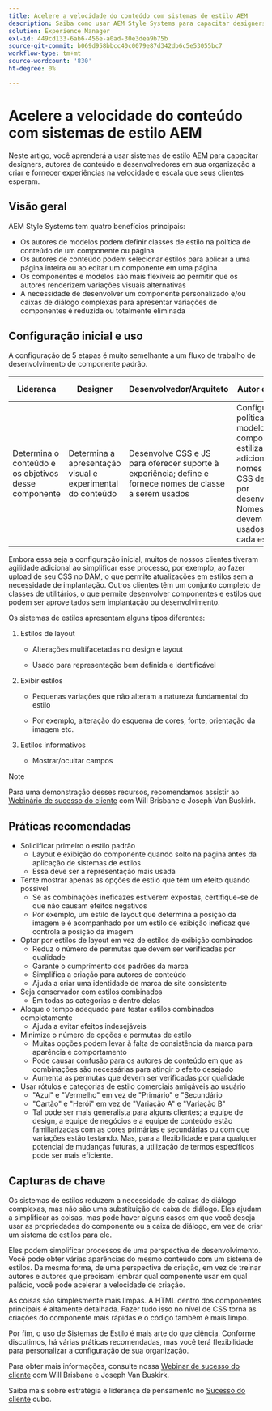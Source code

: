```yaml
---
title: Acelere a velocidade do conteúdo com sistemas de estilo AEM
description: Saiba como usar AEM Style Systems para capacitar designers, autores de conteúdo e desenvolvedores em sua organização a criar e fornecer experiências na velocidade e escala que seus clientes esperam.
solution: Experience Manager
exl-id: 449cd133-6ab6-456e-a0ad-30e3dea9b75b
source-git-commit: b069d958bbcc40c0079e87d342db6c5e53055bc7
workflow-type: tm+mt
source-wordcount: '830'
ht-degree: 0%

---
```


# Acelere a velocidade do conteúdo com sistemas de estilo AEM

Neste artigo, você aprenderá a usar sistemas de estilo AEM para capacitar designers, autores de conteúdo e desenvolvedores em sua organização a criar e fornecer experiências na velocidade e escala que seus clientes esperam.

## Visão geral

AEM Style Systems tem quatro benefícios principais:

* Os autores de modelos podem definir classes de estilo na política de conteúdo de um componente ou página
* Os autores de conteúdo podem selecionar estilos para aplicar a uma página inteira ou ao editar um componente em uma página
* Os componentes e modelos são mais flexíveis ao permitir que os autores renderizem variações visuais alternativas
* A necessidade de desenvolver um componente personalizado e/ou caixas de diálogo complexas para apresentar variações de componentes é reduzida ou totalmente eliminada

## Configuração inicial e uso

A configuração de 5 etapas é muito semelhante a um fluxo de trabalho de desenvolvimento de componente padrão.

| **Liderança** | **Designer** | **Desenvolvedor/Arquiteto** | **Autor do modelo** | **Autor de conteúdo** |
| --- | --- | --- | --- | --- |
| Determina o conteúdo e os objetivos desse componente | Determina a apresentação visual e experimental do conteúdo | Desenvolve CSS e JS para oferecer suporte à experiência; define e fornece nomes de classe a serem usados | Configura políticas de modelo para componentes estilizados adicionando nomes de classe CSS definidos por desenvolvedores. Nomes amigáveis devem ser usados para cada estilo. | Ao criar páginas, aplica estilos conforme necessário para atingir a aparência desejada |

Embora essa seja a configuração inicial, muitos de nossos clientes tiveram agilidade adicional ao simplificar esse processo, por exemplo, ao fazer upload de seu CSS no DAM, o que permite atualizações em estilos sem a necessidade de implantação. Outros clientes têm um conjunto completo de classes de utilitários, o que permite desenvolver componentes e estilos que podem ser aproveitados sem implantação ou desenvolvimento.

Os sistemas de estilos apresentam alguns tipos diferentes:

1. Estilos de layout

   * Alterações multifacetadas no design e layout

   * Usado para representação bem definida e identificável

1. Exibir estilos
   * Pequenas variações que não alteram a natureza fundamental do estilo

   * Por exemplo, alteração do esquema de cores, fonte, orientação da imagem etc.

1. Estilos informativos

   * Mostrar/ocultar campos

>[!NOTE]
>
>Para uma demonstração desses recursos, recomendamos assistir ao [Webinário de sucesso do cliente](https://adobecustomersuccess.adobeconnect.com/pob610c9mffjmp4/) com Will Brisbane e Joseph Van Buskirk.

## Práticas recomendadas

* Solidificar primeiro o estilo padrão
   * Layout e exibição do componente quando solto na página antes da aplicação de sistemas de estilos
   * Essa deve ser a representação mais usada
* Tente mostrar apenas as opções de estilo que têm um efeito quando possível
   * Se as combinações ineficazes estiverem expostas, certifique-se de que não causam efeitos negativos
   * Por exemplo, um estilo de layout que determina a posição da imagem e é acompanhado por um estilo de exibição ineficaz que controla a posição da imagem
* Optar por estilos de layout em vez de estilos de exibição combinados
   * Reduz o número de permutas que devem ser verificadas por qualidade
   * Garante o cumprimento dos padrões da marca
   * Simplifica a criação para autores de conteúdo
   * Ajuda a criar uma identidade de marca de site consistente
* Seja conservador com estilos combinados
   * Em todas as categorias e dentro delas
* Aloque o tempo adequado para testar estilos combinados completamente
   * Ajuda a evitar efeitos indesejáveis
* Minimize o número de opções e permutas de estilo
   * Muitas opções podem levar à falta de consistência da marca para aparência e comportamento
   * Pode causar confusão para os autores de conteúdo em que as combinações são necessárias para atingir o efeito desejado
   * Aumenta as permutas que devem ser verificadas por qualidade
* Usar rótulos e categorias de estilo comerciais amigáveis ao usuário
   * &quot;Azul&quot; e &quot;Vermelho&quot; em vez de &quot;Primário&quot; e &quot;Secundário
   * &quot;Cartão&quot; e &quot;Herói&quot; em vez de &quot;Variação A&quot; e &quot;Variação B&quot;
   * Tal pode ser mais generalista para alguns clientes; a equipe de design, a equipe de negócios e a equipe de conteúdo estão familiarizadas com as cores primárias e secundárias ou com que variações estão testando. Mas, para a flexibilidade e para qualquer potencial de mudanças futuras, a utilização de termos específicos pode ser mais eficiente.

## Capturas de chave

Os sistemas de estilos reduzem a necessidade de caixas de diálogo complexas, mas não são uma substituição de caixa de diálogo. Eles ajudam a simplificar as coisas, mas pode haver alguns casos em que você deseja usar as propriedades do componente ou a caixa de diálogo, em vez de criar um sistema de estilos para ele.

Eles podem simplificar processos de uma perspectiva de desenvolvimento. Você pode obter várias aparências do mesmo conteúdo com um sistema de estilos. Da mesma forma, de uma perspectiva de criação, em vez de treinar autores e autores que precisam lembrar qual componente usar em qual palácio, você pode acelerar a velocidade de criação.

As coisas são simplesmente mais limpas. A HTML dentro dos componentes principais é altamente detalhada. Fazer tudo isso no nível de CSS torna as criações do componente mais rápidas e o código também é mais limpo.

Por fim, o uso de Sistemas de Estilo é mais arte do que ciência. Conforme discutimos, há várias práticas recomendadas, mas você terá flexibilidade para personalizar a configuração de sua organização.

Para obter mais informações, consulte nossa [Webinar de sucesso do cliente](https://adobecustomersuccess.adobeconnect.com/pob610c9mffjmp4/) com Will Brisbane e Joseph Van Buskirk.

Saiba mais sobre estratégia e liderança de pensamento no [Sucesso do cliente](https://experienceleague.adobe.com/docs/customer-success/customer-success/overview.html) cubo.
